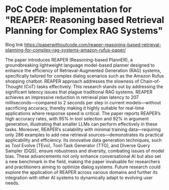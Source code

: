 # PoC Code implementation for "REAPER: Reasoning based Retrieval Planning for Complex RAG Systems"

Blog link <https://paperwithoutcode.com/reaper-reasoning-based-retrieval-planning-for-complex-rag-systems-amazon-rufus-paper/>

The paper introduces REAPER (Reasoning-based PlannER), a groundbreaking lightweight language model-based planner designed to enhance the efficiency of Retrieval-Augmented Generation (RAG) systems, specifically tailored for complex dialog scenarios such as the Amazon Rufus shopping chatbot. REAPER approach addresses the slowness of Chain-of-Thought (CoT) tasks effectively. This research stands out by addressing the significant latency issues that plague traditional RAG systems. REAPER achieves an impressive reduction in retrieval plan latency to 207 milliseconds—compared to 2 seconds per step in current models—without sacrificing accuracy, thereby making it highly suitable for real-time applications where response speed is critical. The paper reports REAPER’s high accuracy rates, with 95% in tool selection and 92% in argument generation, illustrating that smaller LLMs can perform effectively in these tasks. Moreover, REAPER’s scalability with minimal training data—requiring only 286 examples to add new retrieval sources—demonstrates its practical applicability and efficiency. Its innovative data generation techniques, such as Tool Evolve (TEvo), Tool-Task Generator (TTG), and Diverse Query Sampler (DQS), ensure robustness and diversity, combating issues of model bias. These advancements not only enhance conversational AI but also set a new benchmark in the field, making the paper invaluable for researchers and practitioners aiming to optimize dialog systems. Future research could explore the application of REAPER across various domains and further its integration with other AI systems to dynamically adapt to evolving user needs.